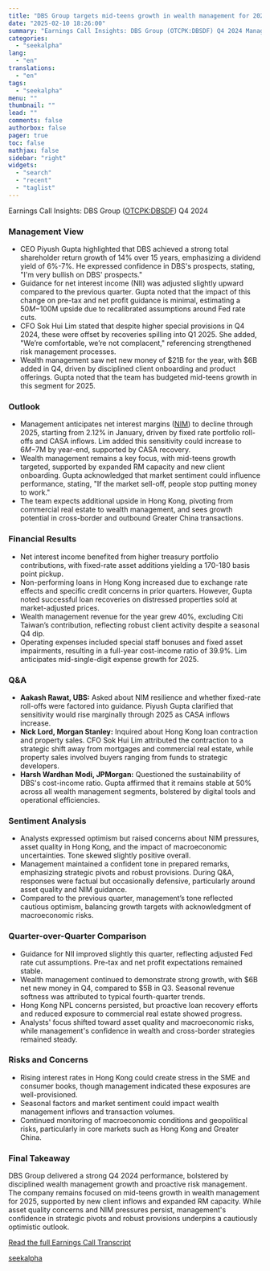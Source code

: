 ```yaml
---
title: "DBS Group targets mid-teens growth in wealth management for 2025 amid strong new money inflows"
date: "2025-02-10 18:26:00"
summary: "Earnings Call Insights: DBS Group (OTCPK:DBSDF) Q4 2024 Management View CEO Piyush Gupta highlighted that DBS achieved a strong total shareholder return growth of 14% over 15 years, emphasizing a dividend yield of 6%-7%. He expressed confidence in DBS's prospects, stating, \"I'm very bullish on DBS' prospects.\" Guidance for net..."
categories:
  - "seekalpha"
lang:
  - "en"
translations:
  - "en"
tags:
  - "seekalpha"
menu: ""
thumbnail: ""
lead: ""
comments: false
authorbox: false
pager: true
toc: false
mathjax: false
sidebar: "right"
widgets:
  - "search"
  - "recent"
  - "taglist"
---
```


Earnings Call Insights: DBS Group ([OTCPK:DBSDF](https://seekingalpha.com/symbol/DBSDF "DBS Group Holdings Ltd")) Q4 2024

### Management View

* CEO Piyush Gupta highlighted that DBS achieved a strong total shareholder return growth of 14% over 15 years, emphasizing a dividend yield of 6%-7%. He expressed confidence in DBS's prospects, stating, "I'm very bullish on DBS' prospects."
* Guidance for net interest income (NII) was adjusted slightly upward compared to the previous quarter. Gupta noted that the impact of this change on pre-tax and net profit guidance is minimal, estimating a $50M-$100M upside due to recalibrated assumptions around Fed rate cuts.
* CFO Sok Hui Lim stated that despite higher special provisions in Q4 2024, these were offset by recoveries spilling into Q1 2025. She added, "We’re comfortable, we’re not complacent," referencing strengthened risk management processes.
* Wealth management saw net new money of $21B for the year, with $6B added in Q4, driven by disciplined client onboarding and product offerings. Gupta noted that the team has budgeted mid-teens growth in this segment for 2025.

### Outlook

* Management anticipates net interest margins ([NIM](https://seekingalpha.com/symbol/NIM "Nuveen Select Maturities Municipal Fund")) to decline through 2025, starting from 2.12% in January, driven by fixed rate portfolio roll-offs and CASA inflows. Lim added this sensitivity could increase to $6M-$7M by year-end, supported by CASA recovery.
* Wealth management remains a key focus, with mid-teens growth targeted, supported by expanded RM capacity and new client onboarding. Gupta acknowledged that market sentiment could influence performance, stating, "If the market sell-off, people stop putting money to work."
* The team expects additional upside in Hong Kong, pivoting from commercial real estate to wealth management, and sees growth potential in cross-border and outbound Greater China transactions.

### Financial Results

* Net interest income benefited from higher treasury portfolio contributions, with fixed-rate asset additions yielding a 170-180 basis point pickup.
* Non-performing loans in Hong Kong increased due to exchange rate effects and specific credit concerns in prior quarters. However, Gupta noted successful loan recoveries on distressed properties sold at market-adjusted prices.
* Wealth management revenue for the year grew 40%, excluding Citi Taiwan’s contribution, reflecting robust client activity despite a seasonal Q4 dip.
* Operating expenses included special staff bonuses and fixed asset impairments, resulting in a full-year cost-income ratio of 39.9%. Lim anticipates mid-single-digit expense growth for 2025.

### Q&A

* **Aakash Rawat, UBS:** Asked about NIM resilience and whether fixed-rate roll-offs were factored into guidance. Piyush Gupta clarified that sensitivity would rise marginally through 2025 as CASA inflows increase.
* **Nick Lord, Morgan Stanley:** Inquired about Hong Kong loan contraction and property sales. CFO Sok Hui Lim attributed the contraction to a strategic shift away from mortgages and commercial real estate, while property sales involved buyers ranging from funds to strategic developers.
* **Harsh Wardhan Modi, JPMorgan:** Questioned the sustainability of DBS's cost-income ratio. Gupta affirmed that it remains stable at 50% across all wealth management segments, bolstered by digital tools and operational efficiencies.

### Sentiment Analysis

* Analysts expressed optimism but raised concerns about NIM pressures, asset quality in Hong Kong, and the impact of macroeconomic uncertainties. Tone skewed slightly positive overall.
* Management maintained a confident tone in prepared remarks, emphasizing strategic pivots and robust provisions. During Q&A, responses were factual but occasionally defensive, particularly around asset quality and NIM guidance.
* Compared to the previous quarter, management’s tone reflected cautious optimism, balancing growth targets with acknowledgment of macroeconomic risks.

### Quarter-over-Quarter Comparison

* Guidance for NII improved slightly this quarter, reflecting adjusted Fed rate cut assumptions. Pre-tax and net profit expectations remained stable.
* Wealth management continued to demonstrate strong growth, with $6B net new money in Q4, compared to $5B in Q3. Seasonal revenue softness was attributed to typical fourth-quarter trends.
* Hong Kong NPL concerns persisted, but proactive loan recovery efforts and reduced exposure to commercial real estate showed progress.
* Analysts' focus shifted toward asset quality and macroeconomic risks, while management's confidence in wealth and cross-border strategies remained steady.

### Risks and Concerns

* Rising interest rates in Hong Kong could create stress in the SME and consumer books, though management indicated these exposures are well-provisioned.
* Seasonal factors and market sentiment could impact wealth management inflows and transaction volumes.
* Continued monitoring of macroeconomic conditions and geopolitical risks, particularly in core markets such as Hong Kong and Greater China.

### Final Takeaway

DBS Group delivered a strong Q4 2024 performance, bolstered by disciplined wealth management growth and proactive risk management. The company remains focused on mid-teens growth in wealth management for 2025, supported by new client inflows and expanded RM capacity. While asset quality concerns and NIM pressures persist, management's confidence in strategic pivots and robust provisions underpins a cautiously optimistic outlook.

[Read the full Earnings Call Transcript](https://seekingalpha.com/symbol/DBSDF/earnings/transcripts)

[seekalpha](https://seekingalpha.com/news/4405629-dbs-group-targets-mid-teens-growth-in-wealth-management-for-2025-amid-strong-new-money)
